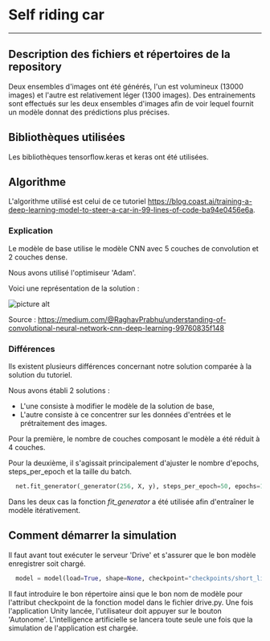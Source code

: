 # Self riding car #
---
## Description des fichiers et répertoires de la repository ##
Deux ensembles d'images ont été générés, l'un est volumineux (13000 images) et l'autre est relativement léger (1300 images).
Des entrainements sont effectués sur les deux ensembles d'images afin de voir lequel fournit un modèle donnat des prédictions plus précises.
## Bibliothèques utilisées ##
Les bibliothèques tensorflow.keras et keras ont été utilisées.
## Algorithme ##
L'algorithme utilisé est celui de ce tutoriel https://blog.coast.ai/training-a-deep-learning-model-to-steer-a-car-in-99-lines-of-code-ba94e0456e6a.

### Explication ###

Le modèle de base utilise le modèle CNN avec 5 couches de convolution et 2 couches dense.

Nous avons utilisé l'optimiseur 'Adam'.

Voici une représentation de la solution :

![picture alt](https://miro.medium.com/fit/c/1838/551/1*XbuW8WuRrAY5pC4t-9DZAQ.jpeg "Modèle CNN")

Source : https://medium.com/@RaghavPrabhu/understanding-of-convolutional-neural-network-cnn-deep-learning-99760835f148

### Différences ###
Ils existent plusieurs différences concernant notre solution comparée à la solution du tutoriel. 

Nous avons établi 2 solutions :
* L'une consiste à modifier le modèle de la solution de base,
* L'autre consiste à ce concentrer sur les données d'entrées et le prétraitement des images.

Pour la première, le nombre de couches composant le modèle a été réduit à 4 couches.

Pour la deuxième, il s'agissait principalement d'ajuster le nombre d'epochs, steps_per_epoch et la taille du batch.

```python
  net.fit_generator(_generator(256, X, y), steps_per_epoch=50, epochs=160)
```
Dans les deux cas la fonction *fit_generator* a été utilisée afin d'entraîner le modèle itérativement.

## Comment démarrer la simulation ##
Il faut avant tout exécuter le serveur 'Drive' et s'assurer que le bon modèle enregistrer soit chargé.
```python
  model = model(load=True, shape=None, checkpoint="checkpoints/short_light.h1_4")
```
Il faut introduire le bon répertoire ainsi que le bon nom de modèle pour l'attribut checkpoint de la fonction model dans le fichier drive.py.
Une fois l'application Unity lancée, l'utilisateur doit appuyer sur le bouton 'Autonome'. L'intelligence artificielle se lancera toute seule une fois que la simulation de l'application est chargée.
